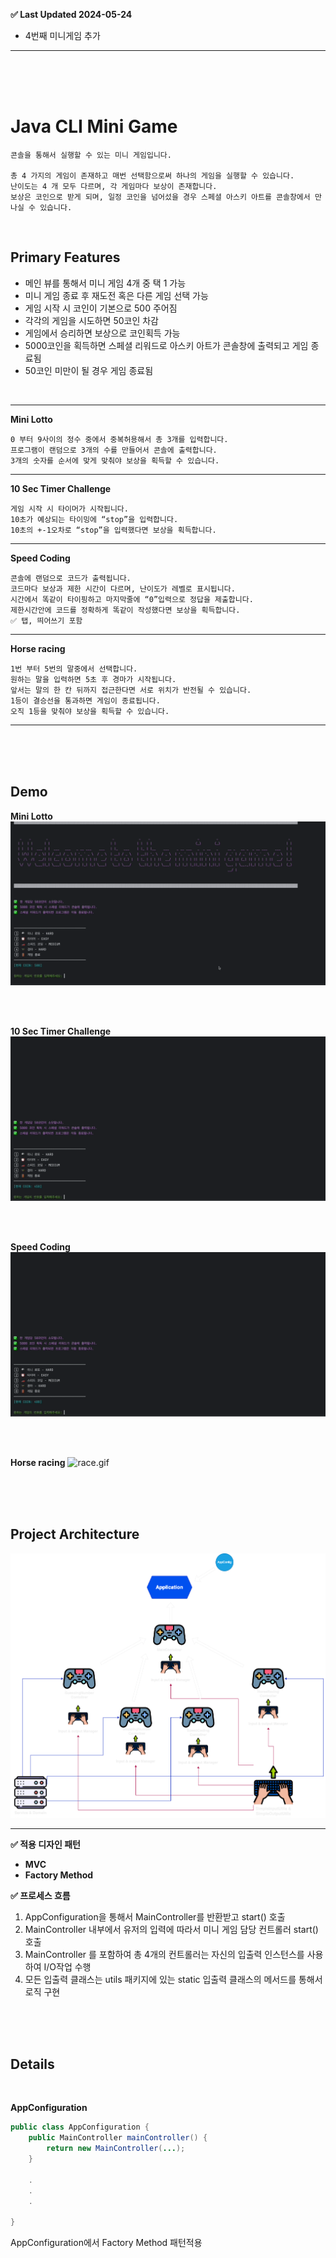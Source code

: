 **✅ Last Updated 2024-05-24**
- 4번째 미니게임 추가 

---

<br><br><br>

# Java CLI Mini Game
````
콘솔을 통해서 실행할 수 있는 미니 게임입니다.

총 4 가지의 게임이 존재하고 매번 선택함으로써 하나의 게임을 실행할 수 있습니다.
난이도는 4 개 모두 다르며, 각 게임마다 보상이 존재합니다.
보상은 코인으로 받게 되며, 일정 코인을 넘어섰을 경우 스페셜 아스키 아트를 콘솔창에서 만나실 수 있습니다.
````
<br>

## Primary Features
- 메인 뷰를 통해서 미니 게임 4개 중 택 1 가능
- 미니 게임 종료 후 재도전 혹은 다른 게임 선택 가능
- 게임 시작 시 코인이 기본으로 500 주어짐
- 각각의 게임을 시도하면 50코인 차감
- 게임에서 승리하면 보상으로 코인획득 가능
- 5000코인을 획득하면 스페셜 리워드로 아스키 아트가 콘솔창에 출력되고 게임 종료됨
- 50코인 미만이 될 경우 게임 종료됨

<br>

---

**Mini Lotto**
````
0 부터 9사이의 정수 중에서 중복허용해서 총 3개를 입력합니다.  
프로그램이 랜덤으로 3개의 수를 만들어서 콘솔에 출력합니다.  
3개의 숫자를 순서에 맞게 맞춰야 보상을 획득할 수 있습니다.
````

---

**10 Sec Timer Challenge**
````
게임 시작 시 타이머가 시작됩니다.
10초가 예상되는 타이밍에 “stop”을 입력합니다.
10초의 +-1오차로 “stop”을 입력했다면 보상을 획득합니다.
````

---

**Speed Coding**
````
콘솔에 랜덤으로 코드가 출력됩니다.
코드마다 보상과 제한 시간이 다르며, 난이도가 레벨로 표시됩니다.
시간에서 똑같이 타이핑하고 마지막줄에 “0”입력으로 정답을 제출합니다.
제한시간안에 코드를 정확하게 똑같이 작성했다면 보상을 획득합니다.  
✅ 탭, 띄어쓰기 포함
````

---
**Horse racing**
```
1번 부터 5번의 말중에서 선택합니다.
원하는 말을 입력하면 5초 후 경마가 시작됩니다.
앞서는 말의 한 칸 뒤까지 접근한다면 서로 위치가 반전될 수 있습니다.
1등이 결승선을 통과하면 게임이 종료됩니다.
오직 1등을 맞춰야 보상을 획득할 수 있습니다.
```

---

<br><br><br>

## Demo

**Mini Lotto**
![lotto.gif](resource%2Flotto.gif)

<br><br>

**10 Sec Timer Challenge**
![timer.gif](resource%2Ftimer.gif)

<br><br>

**Speed Coding**
![speed.gif](resource%2Fspeed.gif)

<br><br>

**Horse racing**
![race.gif](resource%2Frace.gif)






<br><br><br>




## Project Architecture

![이미지 설명](resource/image2.png)

---

**✅ 적용 디자인 패턴**

- **MVC**
- **Factory Method**

**✅ 프로세스 흐름**

1. AppConfiguration을 통해서 MainController를 반환받고 start() 호출
2. MainController 내부에서 유저의 입력에 따라서 미니 게임 담당 컨트롤러 start() 호출
3. MainController 를 포함하여 총 4개의 컨트롤러는 자신의 입출력 인스턴스를 사용하여 I/O작업 수행
4. 모든 입출력 클래스는 utils 패키지에 있는 static 입출력 클래스의 메서드를 통해서 로직 구현

<br><br><br>

## Details

<br>

**AppConfiguration**
````java
public class AppConfiguration {
    public MainController mainController() {
        return new MainController(...);
    }
    
    .
    .
    .
    
}
````
AppConfiguration에서 Factory Method 패턴적용







<br><br>

>



<br><br>

>





<br><br>

>
